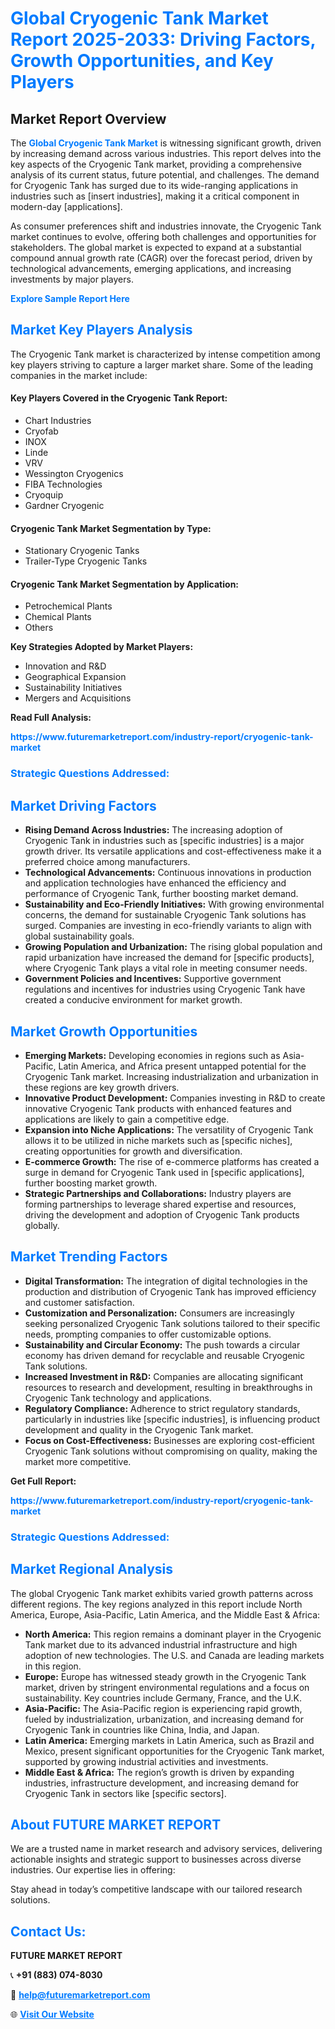 <h1 style="color: #007BFF;">Global Cryogenic Tank Market Report 2025-2033: Driving Factors, Growth Opportunities, and Key Players</h1>

<section id="overview">
<h2>Market Report Overview</h2>
<p>The <a href="https://www.futuremarketreport.com/industry-report/cryogenic-tank-market" style="color: #007BFF; text-decoration: none;"><strong>Global Cryogenic Tank Market</strong></a> is witnessing significant growth, driven by increasing demand across various industries. This report delves into the key aspects of the Cryogenic Tank market, providing a comprehensive analysis of its current status, future potential, and challenges. The demand for Cryogenic Tank has surged due to its wide-ranging applications in industries such as [insert industries], making it a critical component in modern-day [applications].</p>
<p>As consumer preferences shift and industries innovate, the Cryogenic Tank market continues to evolve, offering both challenges and opportunities for stakeholders. The global market is expected to expand at a substantial compound annual growth rate (CAGR) over the forecast period, driven by technological advancements, emerging applications, and increasing investments by major players.</p>
</section>

<section id="overview">
<p><a href="https://www.futuremarketreport.com/request-sample/reportId=100643" style="color: #007BFF; text-decoration: none;"><strong>Explore Sample Report Here</strong></a></p>
</section>

<section id="key-players">
<h2 style="color: #007BFF;">Market Key Players Analysis</h2>
<p>The Cryogenic Tank market is characterized by intense competition among key players striving to capture a larger market share. Some of the leading companies in the market include:</p>
<h4>Key Players Covered in the Cryogenic Tank Report:</h4>
<ul><li>Chart Industries</li><li>Cryofab</li><li>INOX</li><li>Linde</li><li>VRV</li><li>Wessington Cryogenics</li><li>FIBA Technologies</li><li>Cryoquip</li><li>Gardner Cryogenic</li></ul>
<h4>Cryogenic Tank Market Segmentation by Type:</h4>
<ul><li>Stationary Cryogenic Tanks</li><li>Trailer-Type Cryogenic Tanks</li></ul>

<h4>Cryogenic Tank Market Segmentation by Application:</h4>
<ul><li>Petrochemical Plants</li><li>Chemical Plants</li><li>Others</li></ul>
<p><strong>Key Strategies Adopted by Market Players:</strong></p>
<ul>
<li>Innovation and R&D</li>
<li>Geographical Expansion</li>
<li>Sustainability Initiatives</li>
<li>Mergers and Acquisitions</li>
</ul>
</section>

<section>
<p><strong>Read Full Analysis: </strong></p><a href="https://www.futuremarketreport.com/industry-report/cryogenic-tank-market" style="color: #007BFF; text-decoration: none;"><strong>https://www.futuremarketreport.com/industry-report/cryogenic-tank-market</strong></a>
<h3 style="color: #007BFF;">Strategic Questions Addressed:</h3>
</section>

<section id="driving-factors">
<h2 style="color: #007BFF;">Market Driving Factors</h2>
<ul>
<li><strong>Rising Demand Across Industries:</strong> The increasing adoption of Cryogenic Tank in industries such as [specific industries] is a major growth driver. Its versatile applications and cost-effectiveness make it a preferred choice among manufacturers.</li>
<li><strong>Technological Advancements:</strong> Continuous innovations in production and application technologies have enhanced the efficiency and performance of Cryogenic Tank, further boosting market demand.</li>
<li><strong>Sustainability and Eco-Friendly Initiatives:</strong> With growing environmental concerns, the demand for sustainable Cryogenic Tank solutions has surged. Companies are investing in eco-friendly variants to align with global sustainability goals.</li>
<li><strong>Growing Population and Urbanization:</strong> The rising global population and rapid urbanization have increased the demand for [specific products], where Cryogenic Tank plays a vital role in meeting consumer needs.</li>
<li><strong>Government Policies and Incentives:</strong> Supportive government regulations and incentives for industries using Cryogenic Tank have created a conducive environment for market growth.</li>
</ul>
</section>

<section id="growth-opportunities">
<h2 style="color: #007BFF;">Market Growth Opportunities</h2>
<ul>
<li><strong>Emerging Markets:</strong> Developing economies in regions such as Asia-Pacific, Latin America, and Africa present untapped potential for the Cryogenic Tank market. Increasing industrialization and urbanization in these regions are key growth drivers.</li>
<li><strong>Innovative Product Development:</strong> Companies investing in R&D to create innovative Cryogenic Tank products with enhanced features and applications are likely to gain a competitive edge.</li>
<li><strong>Expansion into Niche Applications:</strong> The versatility of Cryogenic Tank allows it to be utilized in niche markets such as [specific niches], creating opportunities for growth and diversification.</li>
<li><strong>E-commerce Growth:</strong> The rise of e-commerce platforms has created a surge in demand for Cryogenic Tank used in [specific applications], further boosting market growth.</li>
<li><strong>Strategic Partnerships and Collaborations:</strong> Industry players are forming partnerships to leverage shared expertise and resources, driving the development and adoption of Cryogenic Tank products globally.</li>
</ul>
</section>

<section id="trending-factors">
<h2 style="color: #007BFF;">Market Trending Factors</h2>
<ul>
<li><strong>Digital Transformation:</strong> The integration of digital technologies in the production and distribution of Cryogenic Tank has improved efficiency and customer satisfaction.</li>
<li><strong>Customization and Personalization:</strong> Consumers are increasingly seeking personalized Cryogenic Tank solutions tailored to their specific needs, prompting companies to offer customizable options.</li>
<li><strong>Sustainability and Circular Economy:</strong> The push towards a circular economy has driven demand for recyclable and reusable Cryogenic Tank solutions.</li>
<li><strong>Increased Investment in R&D:</strong> Companies are allocating significant resources to research and development, resulting in breakthroughs in Cryogenic Tank technology and applications.</li>
<li><strong>Regulatory Compliance:</strong> Adherence to strict regulatory standards, particularly in industries like [specific industries], is influencing product development and quality in the Cryogenic Tank market.</li>
<li><strong>Focus on Cost-Effectiveness:</strong> Businesses are exploring cost-efficient Cryogenic Tank solutions without compromising on quality, making the market more competitive.</li>
</ul>
</section>

<section>
<p><strong>Get Full Report: </strong></p><a href="https://www.futuremarketreport.com/industry-report/cryogenic-tank-market" style="color: #007BFF; text-decoration: none;"><strong>https://www.futuremarketreport.com/industry-report/cryogenic-tank-market</strong></a>
<h3 style="color: #007BFF;">Strategic Questions Addressed:</h3>
</section>


<section id="regional-analysis">
<h2 style="color: #007BFF;">Market Regional Analysis</h2>
<p>The global Cryogenic Tank market exhibits varied growth patterns across different regions. The key regions analyzed in this report include North America, Europe, Asia-Pacific, Latin America, and the Middle East & Africa:</p>
<ul>
<li><strong>North America:</strong> This region remains a dominant player in the Cryogenic Tank market due to its advanced industrial infrastructure and high adoption of new technologies. The U.S. and Canada are leading markets in this region.</li>
<li><strong>Europe:</strong> Europe has witnessed steady growth in the Cryogenic Tank market, driven by stringent environmental regulations and a focus on sustainability. Key countries include Germany, France, and the U.K.</li>
<li><strong>Asia-Pacific:</strong> The Asia-Pacific region is experiencing rapid growth, fueled by industrialization, urbanization, and increasing demand for Cryogenic Tank in countries like China, India, and Japan.</li>
<li><strong>Latin America:</strong> Emerging markets in Latin America, such as Brazil and Mexico, present significant opportunities for the Cryogenic Tank market, supported by growing industrial activities and investments.</li>
<li><strong>Middle East & Africa:</strong> The region’s growth is driven by expanding industries, infrastructure development, and increasing demand for Cryogenic Tank in sectors like [specific sectors].</li>
</ul>
</section>

<footer>
<h2 style="color: #007BFF;">About FUTURE MARKET REPORT</h2>
<p>We are a trusted name in market research and advisory services, delivering actionable insights and strategic support to businesses across diverse industries. Our expertise lies in offering:</p>

<p>Stay ahead in today’s competitive landscape with our tailored research solutions.</p>

<h2 style="color: #007BFF;">Contact Us:</h2>
<p><strong>FUTURE MARKET REPORT</strong></p>
<p>📞 <strong>+91 (883) 074-8030</strong></p>
<p>📧 <strong><a href="mailto:help@futuremarketreport.com" style="color: #007BFF;">help@futuremarketreport.com</a></strong></p>
<p>🌐 <strong><a href="https://www.futuremarketreport.com/" style="color: #007BFF;">Visit Our Website</a></strong></p>
</footer>